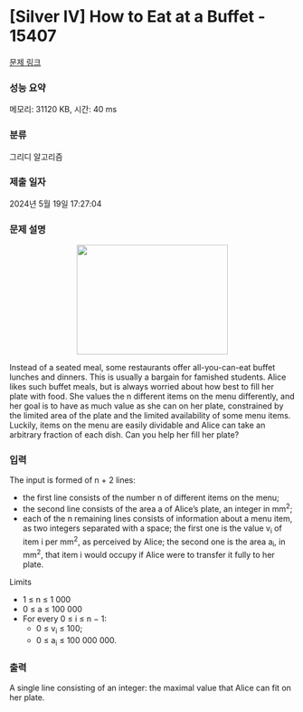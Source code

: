 # [Silver IV] How to Eat at a Buffet - 15407 

[문제 링크](https://www.acmicpc.net/problem/15407) 

### 성능 요약

메모리: 31120 KB, 시간: 40 ms

### 분류

그리디 알고리즘

### 제출 일자

2024년 5월 19일 17:27:04

### 문제 설명

<p style="text-align:center"><img alt="" src="https://onlinejudgeimages.s3-ap-northeast-1.amazonaws.com/problem/15407/1.png" style="height:194px; width:267px"></p>

<p>Instead of a seated meal, some restaurants offer all-you-can-eat buffet lunches and dinners. This is usually a bargain for famished students. Alice likes such buffet meals, but is always worried about how best to fill her plate with food. She values the n different items on the menu differently, and her goal is to have as much value as she can on her plate, constrained by the limited area of the plate and the limited availability of some menu items. Luckily, items on the menu are easily dividable and Alice can take an arbitrary fraction of each dish. Can you help her fill her plate?</p>

### 입력 

 <p>The input is formed of n + 2 lines:</p>

<ul>
	<li>the first line consists of the number n of different items on the menu;</li>
	<li>the second line consists of the area a of Alice’s plate, an integer in mm<sup>2</sup>;</li>
	<li>each of the n remaining lines consists of information about a menu item, as two integers separated with a space; the first one is the value v<sub>i</sub> of item i per mm<sup>2</sup>, as perceived by Alice; the second one is the area a<sub>i</sub>, in mm<sup>2</sup>, that item i would occupy if Alice were to transfer it fully to her plate.</li>
</ul>

<p>Limits</p>

<ul>
	<li>1 ≤ n ≤ 1 000</li>
	<li>0 ≤ a ≤ 100 000</li>
	<li>For every 0 ≤ i ≤ n − 1:
	<ul>
		<li>0 ≤ v<sub>i</sub> ≤ 100;</li>
		<li>0 ≤ a<sub>i</sub> ≤ 100 000 000.</li>
	</ul>
	</li>
</ul>

### 출력 

 <p>A single line consisting of an integer: the maximal value that Alice can fit on her plate.</p>


